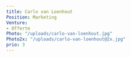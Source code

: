 ```yaml
---
title: Carlo van Loenhout
Position: Marketing
Venture:
- Offerte
Photo: "/uploads/carlo-van-loenhout.jpg"
Photo2x: "/uploads/carlo-van-loenhout@2x.jpg"
prio: 3
---
```

